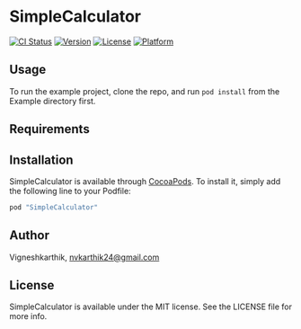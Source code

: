 # SimpleCalculator

[![CI Status](http://img.shields.io/travis/Vigneshkarthik/SimpleCalculator.svg?style=flat)](https://travis-ci.org/Vigneshkarthik/SimpleCalculator)
[![Version](https://img.shields.io/cocoapods/v/SimpleCalculator.svg?style=flat)](http://cocoapods.org/pods/SimpleCalculator)
[![License](https://img.shields.io/cocoapods/l/SimpleCalculator.svg?style=flat)](http://cocoapods.org/pods/SimpleCalculator)
[![Platform](https://img.shields.io/cocoapods/p/SimpleCalculator.svg?style=flat)](http://cocoapods.org/pods/SimpleCalculator)

## Usage

To run the example project, clone the repo, and run `pod install` from the Example directory first.

## Requirements

## Installation

SimpleCalculator is available through [CocoaPods](http://cocoapods.org). To install
it, simply add the following line to your Podfile:

```ruby
pod "SimpleCalculator"
```

## Author

Vigneshkarthik, nvkarthik24@gmail.com

## License

SimpleCalculator is available under the MIT license. See the LICENSE file for more info.
